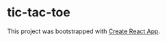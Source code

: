 # tic-tac-toe

This project was bootstrapped with [Create React App](https://github.com/facebook/create-react-app).

